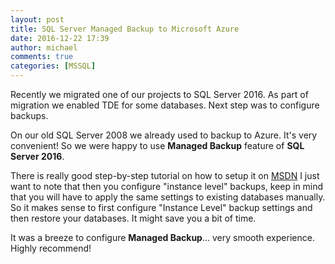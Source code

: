```yaml
---
layout: post
title: SQL Server Managed Backup to Microsoft Azure
date: 2016-12-22 17:39
author: michael
comments: true
categories: [MSSQL]
---
```


Recently we migrated one of our projects to SQL Server 2016. As part of migration we enabled TDE for some databases. 
Next step was to configure backups.

On our old SQL Server 2008 we already used to backup to Azure. It's very convenient! 
So we were happy to use **Managed Backup** feature of **SQL Server 2016**.

There is really good step-by-step tutorial on how to setup it on [MSDN](https://msdn.microsoft.com/en-us/library/dn435916.aspx "SQL Server Managed Backup to Microsoft Azure")
I just want to note that then you configure "instance level" backups, keep in mind that you will have to apply the same settings to existing databases manually. So it makes sense to first configure "Instance Level" backup settings and then restore your databases. It might save you a bit of time.

It was a breeze to configure **Managed Backup**... very smooth experience. Highly recommend! 
